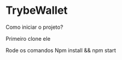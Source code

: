 # TrybeWallet

Como iniciar o projeto?

Primeiro clone ele

Rode os comandos Npm install && npm start
